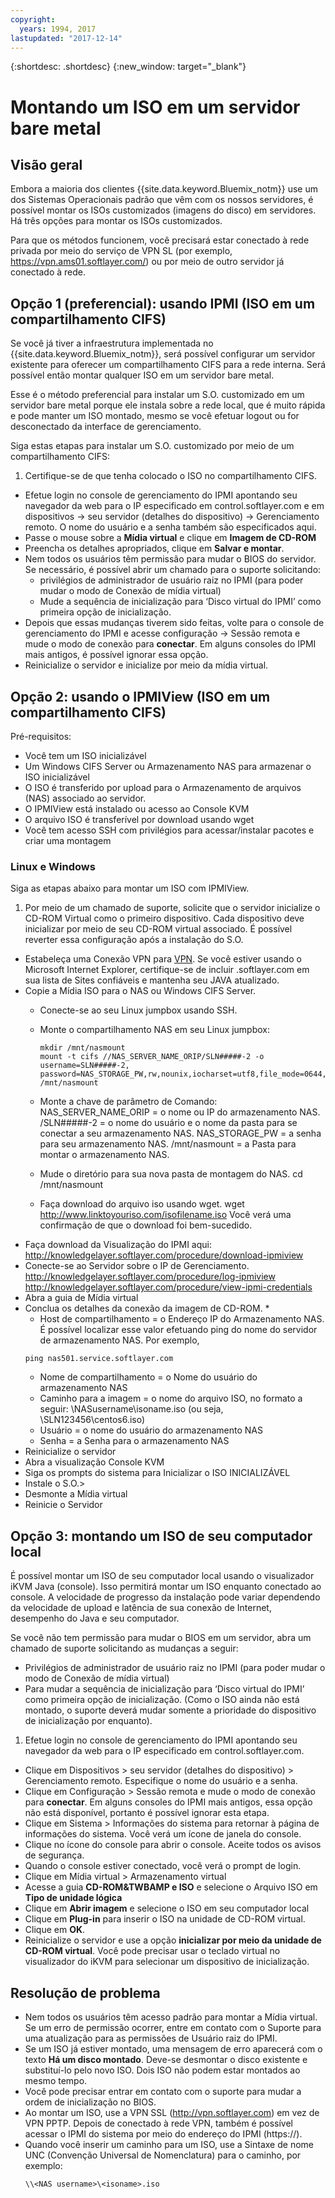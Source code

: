 ```yaml
---
copyright:
  years: 1994, 2017
lastupdated: "2017-12-14"
---
```


{:shortdesc: .shortdesc}
{:new_window: target="_blank"}


# Montando um ISO em um servidor bare metal

## Visão geral

Embora a maioria dos clientes {{site.data.keyword.Bluemix_notm}} use um dos Sistemas Operacionais padrão que vêm com os nossos servidores, é possível montar os ISOs customizados (imagens do disco) em servidores. Há três opções para montar os ISOs customizados.

Para que os métodos funcionem, você precisará estar conectado à rede privada por meio do serviço de VPN SL (por exemplo, https://vpn.ams01.softlayer.com/) ou por meio de outro servidor já conectado à rede.

## Opção 1 (preferencial): usando IPMI (ISO em um compartilhamento CIFS)

Se você já tiver a infraestrutura implementada no {{site.data.keyword.Bluemix_notm}}, será possível configurar um servidor existente para oferecer um compartilhamento CIFS para a rede interna. Será possível então montar qualquer ISO em um servidor bare metal.

Esse é o método preferencial para instalar um S.O. customizado em um servidor bare metal porque ele instala sobre a rede local, que é muito rápida e pode manter um ISO montado, mesmo se você efetuar logout ou for desconectado da interface de gerenciamento.

Siga estas etapas para instalar um S.O. customizado por meio de um compartilhamento CIFS:

1. Certifique-se de que tenha colocado o ISO no compartilhamento CIFS.
* Efetue login no console de gerenciamento do IPMI apontando seu navegador da web para o IP especificado em control.softlayer.com e em dispositivos -> seu servidor (detalhes do dispositivo) -> Gerenciamento remoto. O nome do usuário e a senha também são especificados aqui.
* Passe o mouse sobre a **Mídia virtual** e clique em **Imagem de CD-ROM**
* Preencha os detalhes apropriados, clique em **Salvar e montar**.
* Nem todos os usuários têm permissão para mudar o BIOS do servidor. Se necessário, é possível abrir um chamado para o suporte solicitando:
  * privilégios de administrador de usuário raiz no IPMI (para poder mudar o modo de Conexão de mídia virtual)
  * Mude a sequência de inicialização para ‘Disco virtual do IPMI’ como primeira opção de inicialização.
* Depois que essas mudanças tiverem sido feitas, volte para o console de gerenciamento do IPMI e acesse configuração -> Sessão remota e mude o modo de conexão para **conectar**. Em alguns consoles do IPMI mais antigos, é possível ignorar essa opção.
* Reinicialize o servidor e inicialize por meio da mídia virtual.


## Opção 2: usando o IPMIView (ISO em um compartilhamento CIFS)

Pré-requisitos:<br/>
* Você tem um ISO inicializável
* Um Windows CIFS Server ou Armazenamento NAS para armazenar o ISO inicializável
* O ISO é transferido por upload para o Armazenamento de arquivos (NAS) associado ao servidor.
* O IPMIView está instalado ou acesso ao Console KVM
* O arquivo ISO é transferível por download usando wget
* Você tem acesso SSH com privilégios para acessar/instalar pacotes e criar uma montagem


### Linux e Windows
Siga as etapas abaixo para montar um ISO com IPMIView.
1. Por meio de um chamado de suporte, solicite que o servidor inicialize o CD-ROM Virtual como o primeiro dispositivo. Cada dispositivo deve inicializar por meio de seu CD-ROM virtual associado. É possível reverter essa configuração após a instalação do S.O.
* Estabeleça uma Conexão VPN para [VPN](http://www.softlayer.com/VPN-Access). Se você estiver usando o Microsoft Internet Explorer, certifique-se de incluir .softlayer.com em sua lista de Sites confiáveis e mantenha seu JAVA atualizado.
* Copie a Mídia ISO para o NAS ou Windows CIFS Server.
  * Conecte-se ao seu Linux jumpbox usando SSH.
  * Monte o compartilhamento NAS em seu Linux jumpbox:

        mkdir /mnt/nasmount
        mount -t cifs //NAS_SERVER_NAME_ORIP/SLN#####-2 -o username=SLN#####-2,
        password=NAS_STORAGE_PW,rw,nounix,iocharset=utf8,file_mode=0644,dir_mode=0755 /mnt/nasmount
  * Monte a chave de parâmetro de Comando:
        NAS_SERVER_NAME_ORIP = o nome ou IP do armazenamento NAS.
        /SLN#####-2 = o nome do usuário e o nome da pasta para se conectar a seu armazenamento NAS.
        NAS_STORAGE_PW = a senha para seu armazenamento NAS.
        /mnt/nasmount = a Pasta para montar o armazenamento NAS.
  * Mude o diretório para sua nova pasta de montagem do NAS.
        cd /mnt/nasmount
  * Faça download do arquivo iso usando wget.
        wget http://www.linktoyouriso.com/isofilename.iso
  Você verá uma confirmação de que o download foi bem-sucedido.
* Faça download da Visualização do IPMI aqui:
      http://knowledgelayer.softlayer.com/procedure/download-ipmiview
* Conecte-se ao Servidor sobre o IP de Gerenciamento.
      http://knowledgelayer.softlayer.com/procedure/log-ipmiview
      http://knowledgelayer.softlayer.com/procedure/view-ipmi-credentials
* Abra a guia de Mídia virtual
* Conclua os detalhes da conexão da imagem de CD-ROM.
  *
    * Host de compartilhamento = o Endereço IP do Armazenamento NAS. É possível localizar esse valor efetuando ping do nome do servidor de armazenamento NAS. Por
exemplo,
    ```
    ping nas501.service.softlayer.com
    ```
    * Nome de compartilhamento = o Nome do usuário do armazenamento NAS
    * Caminho para a imagem = o nome do arquivo ISO, no formato a seguir:
          \NASusername\isoname.iso (ou seja, \SLN123456\centos6.iso)
    * Usuário = o nome do usuário do armazenamento NAS
    * Senha = a Senha para o armazenamento NAS
* Reinicialize o servidor
* Abra a visualização Console KVM
* Siga os prompts do sistema para Inicializar o ISO INICIALIZÁVEL
* Instale o S.O.>
* Desmonte a Mídia virtual
* Reinicie o Servidor

## Opção 3: montando um ISO de seu computador local
<a name="option3"></a>

É possível montar um ISO de seu computador local usando o visualizador iKVM Java (console). Isso permitirá montar um ISO enquanto conectado ao console. A velocidade de progresso da instalação pode variar dependendo da velocidade de upload e latência de sua conexão de Internet, desempenho do Java e seu computador.

Se você não tem permissão para mudar o BIOS em um servidor, abra um chamado de suporte solicitando as mudanças a seguir:
* Privilégios de administrador de usuário raiz no IPMI (para poder mudar o modo de Conexão de mídia virtual)
* Para mudar a sequência de inicialização para ‘Disco virtual do IPMI’ como primeira opção de inicialização. (Como o ISO ainda não está montado, o suporte deverá mudar somente a prioridade do dispositivo de inicialização por enquanto).


1. Efetue login no console de gerenciamento do IPMI apontando seu navegador da web para o IP especificado em control.softlayer.com.
* Clique em Dispositivos > seu servidor (detalhes do dispositivo) > Gerenciamento remoto. Especifique o nome do usuário e a senha.
* Clique em Configuração > Sessão remota e mude o modo de conexão para **conectar**. Em alguns consoles do IPMI mais antigos, essa opção não está disponível, portanto é possível ignorar esta etapa.
* Clique em Sistema > Informações do sistema para retornar à página de informações do sistema. Você verá um ícone de janela do console.
* Clique no ícone do console para abrir o console. Aceite todos os avisos de segurança.
* Quando o console estiver conectado, você verá o prompt de login.
* Clique em Mídia virtual > Armazenamento virtual
* Acesse a guia **CD-ROM&TWBAMP e ISO** e selecione o Arquivo ISO em **Tipo de unidade lógica**
* Clique em **Abrir imagem** e selecione o ISO em seu computador local
* Clique em **Plug-in** para inserir o ISO na unidade de CD-ROM virtual.
* Clique em **OK**.
* Reinicialize o servidor e use a opção **inicializar por meio da unidade de CD-ROM virtual**. Você pode precisar usar o teclado virtual no visualizador do iKVM para selecionar um dispositivo de inicialização.

## Resolução de problema

* Nem todos os usuários têm acesso padrão para montar a Mídia virtual. Se um erro de permissão ocorrer, entre em contato com o Suporte para uma atualização para as permissões de Usuário raiz do IPMI.
* Se um ISO já estiver montado, uma mensagem de erro aparecerá com o texto **Há um disco montado**. Deve-se desmontar o disco existente e substituí-lo pelo novo ISO. Dois ISO não podem estar montados ao mesmo tempo.
* Você pode precisar entrar em contato com o suporte para mudar a ordem de inicialização no BIOS.
* Ao montar um ISO, use a VPN SSL (http://vpn.softlayer.com) em vez de VPN PPTP. Depois de conectado à rede VPN, também é possível acessar o IPMI do sistema por meio do endereço do IPMI (https://<private-ip-IPMI-management>).
* Quando você inserir um caminho para um ISO, use a Sintaxe de nome UNC (Convenção Universal de Nomenclatura) para o caminho, por exemplo:
  ```
  \\<NAS username>\<isoname>.iso
  ```

